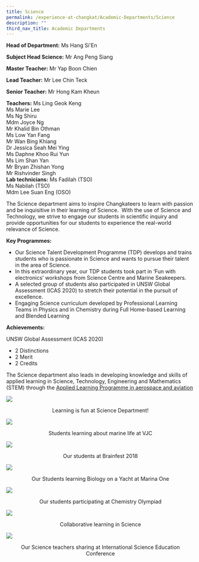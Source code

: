 ```yaml
---
title: Science
permalink: /experience-at-changkat/Academic-Departments/Science
description: ""
third_nav_title: Academic Departments
---
```

**Head of Department:** Ms Hang Si'En  
  
**Subject Head Science:** Mr Ang Peng Siang  
  
**Master Teacher:** Mr Yap Boon Chien   
  
**Lead Teacher:** Mr Lee Chin Teck  
  
**Senior Teacher:** Mr Hong Kam Kheun  
  
**Teachers:**
Ms Ling Geok Keng  
Ms Marie Lee  
Ms Ng Shiru  
Mdm Joyce Ng  
Mr Khalid Bin Othman  
Ms Low Yan Fang  
Mr Wan Bing Khiang  
Dr Jessica Seah Mei Ying  
Ms Daphne Khoo Rui Yun  
Ms Lim Shan Yan  
Mr Bryan Zhishan Yong  
Mr Rishvinder Singh  
**Lab technicians:**
Ms Fadilah (TSO)  
Ms Nabilah (TSO)  
Mdm Lee Suan Eng (OSO)  
  
The Science department aims to inspire Changkateers to learn with passion and be inquisitive in their learning of Science.  With the use of Science and Technology, we strive to engage our students in scientific inquiry and provide opportunities for our students to experience the real-world relevance of Science.  
  
**Key Programmes:**

*   Our Science Talent Development Programme (TDP) develops and trains students who is passionate in Science and wants to pursue their talent in the area of Science. 
*   In this extraordinary year, our TDP students took part in ‘Fun with electronics’ workshops from Science Centre and Marine Seakeepers. 
*   A selected group of students also participated in UNSW Global Assessment (ICAS 2020) to stretch their potential in the pursuit of excellence. 
*   Engaging Science curriculum developed by Professional Learning Teams in Physics and in Chemistry during Full Home-based Learning and Blended Learning  
    

  
**Achievements:**  
  
UNSW Global Assessment (ICAS 2020)  

*   2 Distinctions
*   2 Merit
*   2 Credits

  
The Science department also leads in developing knowledge and skills of applied learning in Science, Technology, Engineering and Mathematics (STEM) through the [Applied Learning Programme in aerospace and aviation](/experience-at-changkat/SOAR/Student-centered-Opportunities-for-AeRospace-Industry)

![](/images/Learning%20is%20fun%20at%20Science%20Department.jpeg)
<center>Learning is fun at Science Department!</center>

![](/images/Students%20learning%20about%20marine%20life%20at%20VJC.jpeg)
<center>Students learning about marine life at VJC</center>

![](/images/Our%20students%20at%20Brainfest%202018.jpeg)
<center>Our students at Brainfest 2018</center>

![](/images/Our%20Students%20learning%20Biology%20on%20a%20Yacht%20at%20Marina%20One.jpeg)
<center>Our Students learning Biology on a Yacht at Marina One</center>

![](/images/Our%20students%20participating%20at%20Chemistry%20Olympiad.jpeg)
<center>Our students participating at Chemistry Olympiad</center>

![](/images/Collaborative%20learning%20in%20Science.jpeg)
<center>Collaborative learning in Science</center>

![](/images/Our%20Science%20teachers%20sharing%20at%20International%20Science%20Education%20Conference.jpeg)
<center>Our Science teachers sharing at International Science Education Conference</center>